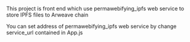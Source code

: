 This project is front end which use permawebifying_ipfs web service to store IPFS files to Arweave chain 

You can set address of permawebifying_ipfs web service by change service_url contained in App.js

